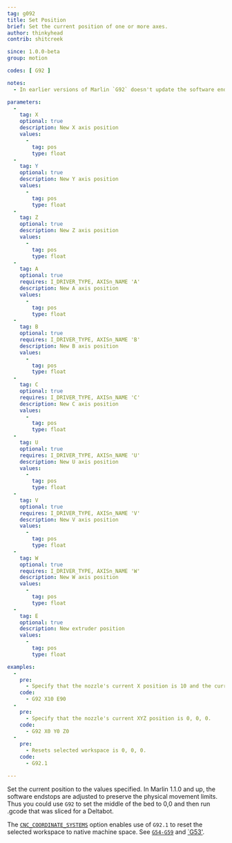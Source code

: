 ```yaml
---
tag: g092
title: Set Position
brief: Set the current position of one or more axes.
author: thinkyhead
contrib: shitcreek

since: 1.0.0-beta
group: motion

codes: [ G92 ]

notes:
  - In earlier versions of Marlin `G92` doesn't update the software endstops, so it was unsupported to set coordinates outside these boundaries. In Marlin 1.1.0 and up, the physical boundaries are maintained. This means you can no longer use `G92` to move below the bed, for example.

parameters:
  -
    tag: X
    optional: true
    description: New X axis position
    values:
      -
        tag: pos
        type: float
  -
    tag: Y
    optional: true
    description: New Y axis position
    values:
      -
        tag: pos
        type: float
  -
    tag: Z
    optional: true
    description: New Z axis position
    values:
      -
        tag: pos
        type: float
  -
    tag: A
    optional: true
    requires: I_DRIVER_TYPE, AXISn_NAME 'A'
    description: New A axis position
    values:
      -
        tag: pos
        type: float
  -
    tag: B
    optional: true
    requires: I_DRIVER_TYPE, AXISn_NAME 'B'
    description: New B axis position
    values:
      -
        tag: pos
        type: float
  -
    tag: C
    optional: true
    requires: I_DRIVER_TYPE, AXISn_NAME 'C'
    description: New C axis position
    values:
      -
        tag: pos
        type: float
  -
    tag: U
    optional: true
    requires: I_DRIVER_TYPE, AXISn_NAME 'U'
    description: New U axis position
    values:
      -
        tag: pos
        type: float
  -
    tag: V
    optional: true
    requires: I_DRIVER_TYPE, AXISn_NAME 'V'
    description: New V axis position
    values:
      -
        tag: pos
        type: float
  -
    tag: W
    optional: true
    requires: I_DRIVER_TYPE, AXISn_NAME 'W'
    description: New W axis position
    values:
      -
        tag: pos
        type: float
  -
    tag: E
    optional: true
    description: New extruder position
    values:
      -
        tag: pos
        type: float

examples:
  -
    pre:
      - Specify that the nozzle's current X position is 10 and the current extruder position is 90.
    code:
      - G92 X10 E90
  -
    pre:
      - Specify that the nozzle's current XYZ position is 0, 0, 0.
    code:
      - G92 X0 Y0 Z0
  -
    pre:
      - Resets selected workspace is 0, 0, 0.
    code:
      - G92.1

---
```


Set the current position to the values specified. In Marlin 1.1.0 and up, the software endstops are adjusted to preserve the physical movement limits. Thus you could use `G92` to set the middle of the bed to 0,0 and then run .gcode that was sliced for a Deltabot.

The [`CNC_COORDINATE_SYSTEMS`](/docs/gcode/G054-G059.html) option enables use of `G92.1` to reset the selected workspace to native machine space. See [`G54-G59`](/docs/gcode/G054-G059.html) and [`G53'](/docs/gcode/G053.html).
